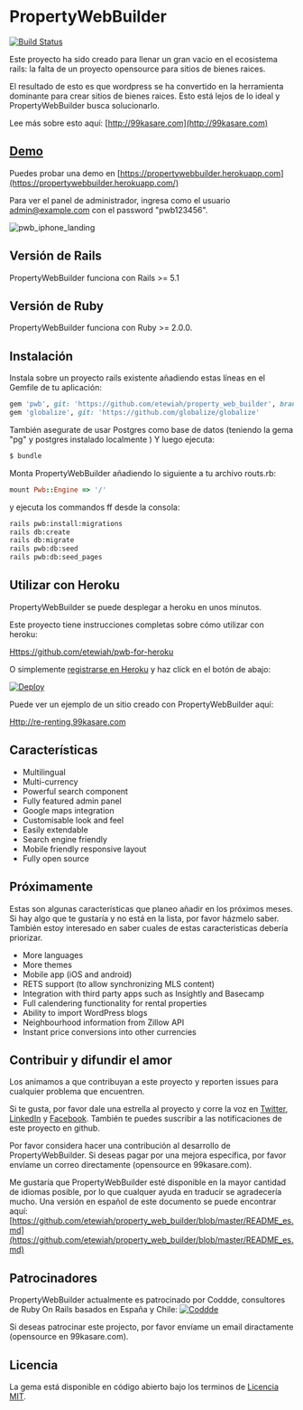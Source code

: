 # PropertyWebBuilder

[![Build Status](https://api.travis-ci.org/etewiah/property_web_builder.svg?branch=master)](https://api.travis-ci.org/etewiah/property_web_builder)

Este proyecto ha sido creado para llenar un gran vacio en el ecosistema rails: la falta de un proyecto opensource para sitios de bienes raices.

El resultado de esto es que wordpress se ha convertido en la herramienta dominante para crear sitios de bienes raices. Esto está lejos de lo ideal y PropertyWebBuilder busca solucionarlo.

Lee más sobre esto aquí: [http://99kasare.com](http://99kasare.com)

## [Demo](https://propertywebbuilder.herokuapp.com/)

Puedes probar una demo en [https://propertywebbuilder.herokuapp.com](https://propertywebbuilder.herokuapp.com/)

Para ver el panel de administrador, ingresa como el usuario admin@example.com con el password "pwb123456".

![pwb_iphone_landing](https://cloud.githubusercontent.com/assets/1741198/22990222/bfec0168-f3b8-11e6-89df-b950c4979970.png)

## Versión de Rails

PropertyWebBuilder funciona con Rails >= 5.1

## Versión de Ruby

PropertyWebBuilder funciona con Ruby >= 2.0.0.


## Instalación

Instala sobre un proyecto rails existente añadiendo estas líneas en el Gemfile de tu aplicación:

```ruby
gem 'pwb', git: 'https://github.com/etewiah/property_web_builder', branch: 'master'
gem 'globalize', git: 'https://github.com/globalize/globalize'
```

También asegurate de usar Postgres como base de datos (teniendo la gema "pg" y postgres instalado localmente )
Y luego ejecuta:
```bash
$ bundle
```
Monta PropertyWebBuilder añadiendo lo siguiente a tu archivo routs.rb:
```ruby
mount Pwb::Engine => '/'
```

y ejecuta los commandos ff desde la consola:
```bash
rails pwb:install:migrations
rails db:create
rails db:migrate
rails pwb:db:seed
rails pwb:db:seed_pages
```


## Utilizar con Heroku

PropertyWebBuilder se puede desplegar a heroku en unos minutos.

Este proyecto tiene instrucciones completas sobre cómo utilizar con heroku:

[Https://github.com/etewiah/pwb-for-heroku](https://github.com/etewiah/pwb-for-heroku)

O simplemente [registrarse en Heroku](https://signup.heroku.com/identity) y haz click en el botón de abajo:

[![Deploy](https://www.herokucdn.com/deploy/button.svg)](https://heroku.com/deploy?template=https://github.com/etewiah/pwb-for-heroku)

Puede ver un ejemplo de un sitio creado con PropertyWebBuilder aquí:

[Http://re-renting.99kasare.com](http://re-renting.com)

## Características

* Multilingual
* Multi-currency
* Powerful search component
* Fully featured admin panel
* Google maps integration
* Customisable look and feel
* Easily extendable
* Search engine friendly
* Mobile friendly responsive layout
* Fully open source

## Próximamente

Estas son algunas características que planeo añadir en los próximos meses. Si hay algo que te gustaría y no está en la lista, por favor házmelo saber. También estoy interesado en saber cuales de estas caracteristicas debería priorizar.

* More languages
* More themes
* Mobile app (iOS and android)
* RETS support (to allow synchronizing MLS content)
* Integration with third party apps such as Insightly and Basecamp
* Full calendering functionality for rental properties
* Ability to import WordPress blogs
* Neighbourhood information from Zillow API
* Instant price conversions into other currencies

## Contribuir y difundir el amor
Los animamos a que contribuyan a este proyecto y reporten issues para cualquier problema que encuentren.

Si te gusta, por favor dale una estrella al proyecto y corre la voz en [Twitter](https://twitter.com/prptywebbuilder), [LinkedIn](https://www.linkedin.com/company/propertywebbuilder) y [Facebook](https://www.facebook.com/propertywebbuilder).  También te puedes suscribir a las notificaciones de este proyecto en github.

Por favor considera hacer una contribución al desarrollo de PropertyWebBuilder. Si deseas pagar por una mejora específica, por favor envíame un correo directamente (opensource en 99kasare.com).

Me gustaría que PropertyWebBuilder esté disponible en la mayor cantidad de idiomas posible, por lo que cualquer ayuda en traducir se agradecería mucho. Una versión en español de este documento se puede encontrar aquí:
[https://github.com/etewiah/property_web_builder/blob/master/README_es.md](https://github.com/etewiah/property_web_builder/blob/master/README_es.md)


## Patrocinadores

PropertyWebBuilder actualmente es patrocinado por Coddde, consultores de Ruby On Rails basados en España y Chile:
<a href="http://coddde.com/en/" rel="Coddde">
![Coddde](http://coddde.com/wp-content/uploads/2017/01/coddde_logo.png)
</a>

Si deseas patrocinar este projecto, por favor envíame un email diractamente (opensource en 99kasare.com).


## Licencia
La gema está disponible en código abierto bajo los terminos de [Licencia MIT](http://opensource.org/licenses/MIT).
